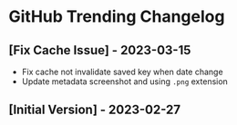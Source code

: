# GitHub Trending Changelog

## [Fix Cache Issue] - 2023-03-15

- Fix cache not invalidate saved key when date change
- Update metadata screenshot and using `.png` extension

## [Initial Version] - 2023-02-27
